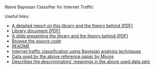 Naive Bayesian Classifier for Internet Traffic

Useful links:

  * [A detailed report on this library and the theory behind (PDF)](http://nbc4it.googlecode.com/files/Report.pdf)
  * [Library document (PDF)](http://nbc4it.googlecode.com/files/document.pdf)
  * [A slide presenting the library and the theory behind (PDF)](http://nbc4it.googlecode.com/files/slides.pdf)
  * [Browse the source code](http://code.google.com/p/nbc4it/source/browse/#svn%2Ftrunk)
  * [README](http://nbc4it.googlecode.com/svn-history/r50/trunk/README)
  * [Internet traffic classification using Bayesian analysis techniques](http://www.google.com/url?sa=t&rct=j&q=&esrc=s&frm=1&source=web&cd=1&ved=0CCcQFjAA&url=http%3A%2F%2Fwww.cl.cam.ac.uk%2F~awm22%2Fpublications%2Fmoore2005internet.pdf&ei=AwlaUMTcGompiQKPz4CADw&usg=AFQjCNH5NudkcW6S6MUe1BpIWGLXBMsLlg&sig2=HOgDg51I4E9AFl3JdqowKQ&cad=rja)
  * [Data used by the above reference paper by Moore](http://www.cl.cam.ac.uk/research/srg/netos/nprobe/data/papers/sigmetrics/index.html)
  * [Describes the descriminators' meanings in the above used data sets](http://www.cl.cam.ac.uk/~awm22/publications/moore2005discriminators.pdf)